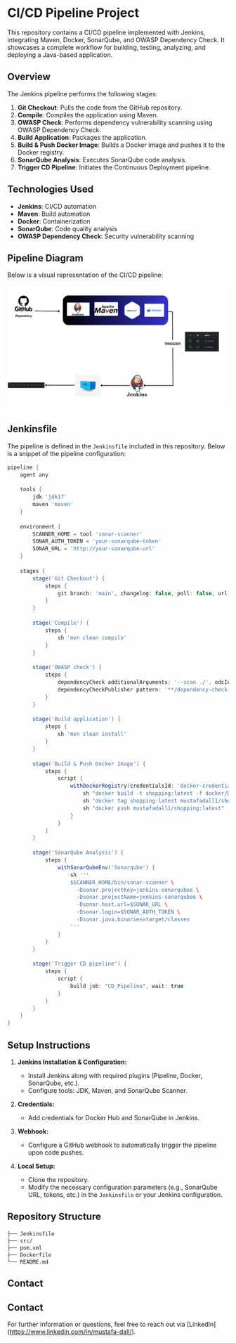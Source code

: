 # CI/CD Pipeline Project

This repository contains a CI/CD pipeline implemented with Jenkins, integrating Maven, Docker, SonarQube, and OWASP Dependency Check. It showcases a complete workflow for building, testing, analyzing, and deploying a Java-based application.

## Overview

The Jenkins pipeline performs the following stages:
1. **Git Checkout**: Pulls the code from the GitHub repository.
2. **Compile**: Compiles the application using Maven.
3. **OWASP Check**: Performs dependency vulnerability scanning using OWASP Dependency Check.
4. **Build Application**: Packages the application.
5. **Build & Push Docker Image**: Builds a Docker image and pushes it to the Docker registry.
6. **SonarQube Analysis**: Executes SonarQube code analysis.
7. **Trigger CD Pipeline**: Initiates the Continuous Deployment pipeline.

## Technologies Used
- **Jenkins**: CI/CD automation
- **Maven**: Build automation
- **Docker**: Containerization
- **SonarQube**: Code quality analysis
- **OWASP Dependency Check**: Security vulnerability scanning

## Pipeline Diagram

Below is a visual representation of the CI/CD pipeline:

![Pipeline Diagram](images/project_look.png)

## Jenkinsfile

The pipeline is defined in the `Jenkinsfile` included in this repository. Below is a snippet of the pipeline configuration:

```groovy
pipeline {
    agent any

    tools {
        jdk 'jdk17'
        maven 'maven'
    }

    environment {
        SCANNER_HOME = tool 'sonar-scanner'
        SONAR_AUTH_TOKEN = 'your-sonarqube-token'
        SONAR_URL = 'http://your-sonarqube-url'
    }

    stages {
        stage('Git Checkout') {
            steps {
                git branch: 'main', changelog: false, poll: false, url: 'https://github.com/deepnix1/example-dockerfile.git'
            }
        }

        stage('Compile') {
            steps {
                sh 'mvn clean compile'
            }
        }

        stage('OWASP check') {
            steps {
                dependencyCheck additionalArguments: '--scan ./', odcInstallation: 'DP'
                dependencyCheckPublisher pattern: '**/dependency-check-report.xml'
            }
        }

        stage('Build application') {
            steps {
                sh 'mvn clean install'
            }
        }

        stage('Build & Push Docker Image') {
            steps {
                script {
                    withDockerRegistry(credentialsId: 'docker-credentials-id') {
                        sh "docker build -t shopping:latest -f docker/Dockerfile ."
                        sh "docker tag shopping:latest mustafadall1/shopping:latest"
                        sh "docker push mustafadall1/shopping:latest"
                    }
                }
            }
        }

        stage('SonarQube Analysis') {
            steps {
                withSonarQubeEnv('Sonarqube') {
                    sh '''
                    $SCANNER_HOME/bin/sonar-scanner \
                      -Dsonar.projectKey=jenkins-sonarqubee \
                      -Dsonar.projectName=jenkins-sonarqubee \
                      -Dsonar.host.url=$SONAR_URL \
                      -Dsonar.login=$SONAR_AUTH_TOKEN \
                      -Dsonar.java.binaries=target/classes
                    '''
                }
            }
        }

        stage('Trigger CD pipeline') {
            steps {
                script {
                    build job: "CD_Pipeline", wait: true
                }
            }
        }
    }
}
```

## Setup Instructions

1. **Jenkins Installation & Configuration:**
   - Install Jenkins along with required plugins (Pipeline, Docker, SonarQube, etc.).
   - Configure tools: JDK, Maven, and SonarQube Scanner.

2. **Credentials:**
   - Add credentials for Docker Hub and SonarQube in Jenkins.

3. **Webhook:**
   - Configure a GitHub webhook to automatically trigger the pipeline upon code pushes.

4. **Local Setup:**
   - Clone the repository.
   - Modify the necessary configuration parameters (e.g., SonarQube URL, tokens, etc.) in the `Jenkinsfile` or your Jenkins configuration.

## Repository Structure

```
├── Jenkinsfile
├── src/
├── pom.xml
├── Dockerfile
└── README.md
```

## Contact

## Contact

For further information or questions, feel free to reach out via [LinkedIn] (https://www.linkedin.com/in/mustafa-dall/).

